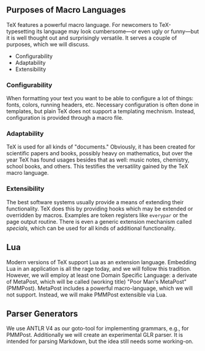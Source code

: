 
Purposes of Macro Languages
----------------------

TeX features a powerful macro language. For newcomers to TeX-typesetting its
language may look cumbersome—or even ugly or funny—but it is well thought
out and surprisingly versatile. It serves a couple of purposes, which we will
discuss.

  - Configurability
  - Adaptability
  - Extensibility

### Configurability

When formatting your text you want to be able to configure a lot of things:
fonts, colors, running headers, etc. Necessary configuration is often done
in templates, but plain TeX does not support a templating mechnism. Instead,
configuration is provided through a macro file.

### Adaptability

TeX is used for all kinds of "documents." Obviously, it has been created for
scientific papers and books, possibly heavy on mathematics, but over the year
TeX has found usages besides that as well: music notes, chemistry, school books,
and others. This testifies the versatility gained by the TeX macro language.

### Extensibility

The best software systems usually provide a means of extending their
functionality. TeX does this by providing hooks which may be extended or
overridden by macros. Examples are token registers like `everypar` or
the page output routine. There is even a generic extension mechanism called
*specials*, which can be used for all kinds of additional functionality.


## Lua

Modern versions of TeX support Lua as an extension language. Embedding Lua in an application is all the
rage today, and we will follow this tradition. However, we will employ at least one Domain Specific
Language: a derivate of MetaPost, which will be called (working title) "Poor Man's MetaPost" (PMMPost).
MetaPost includes a powerful macro-language, which we will not support. Instead, we will make PMMPost
extensible via Lua.

## Parser Generators

We use ANTLR V4 as our goto-tool for implementing grammars, e.g., for PMMPost.
Additionally we will create an experimental GLR parser. It is intended for parsing Markdown,
but the idea still needs some working-on.
